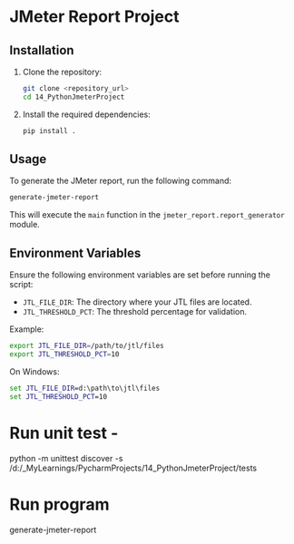 # JMeter Report Project

## Installation

1. Clone the repository:
    ```sh
    git clone <repository_url>
    cd 14_PythonJmeterProject
    ```

2. Install the required dependencies:
    ```sh
    pip install .
    ```

## Usage

To generate the JMeter report, run the following command:
```sh
generate-jmeter-report
```

This will execute the `main` function in the `jmeter_report.report_generator` module.

## Environment Variables

Ensure the following environment variables are set before running the script:

- `JTL_FILE_DIR`: The directory where your JTL files are located.
- `JTL_THRESHOLD_PCT`: The threshold percentage for validation.

Example:
```sh
export JTL_FILE_DIR=/path/to/jtl/files
export JTL_THRESHOLD_PCT=10
```

On Windows:
```cmd
set JTL_FILE_DIR=d:\path\to\jtl\files
set JTL_THRESHOLD_PCT=10
```


# Run unit test - 
python -m unittest discover -s /d:/_MyLearnings/PycharmProjects/14_PythonJmeterProject/tests

# Run program
generate-jmeter-report